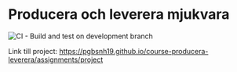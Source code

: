 # Producera och leverera mjukvara

![CI - Build and test on development branch](https://github.com/PGBSNH19/project-g2/workflows/CI%20-%20Build%20and%20test%20on%20development%20branch/badge.svg)

Link till project: <https://pgbsnh19.github.io/course-producera-leverera/assignments/project>




